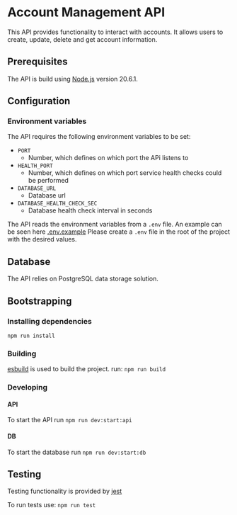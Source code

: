 # Account Management API

This API provides functionality to interact with accounts.
It allows users to create, update, delete and get account information.

## Prerequisites

The API is build using [Node.js](https://nodejs.org/en) version 20.6.1.

## Configuration

### Environment variables

The API requires the following environment variables to be set:

- `PORT`
    - Number, which defines on which port the APi listens to
- `HEALTH_PORT`
    - Number, which defines on which port service health checks could be performed 
- `DATABASE_URL`
    - Database url
- `DATABASE_HEALTH_CHECK_SEC`
    - Database health check interval in seconds

The API reads the environment variables from a `.env` file. An example can be seen here [.env.example](.env.example)
Please create a `.env` file in the root of the project with the desired values.

## Database

The API relies on PostgreSQL data storage solution.

## Bootstrapping

### Installing dependencies

`npm run install`

### Building

[esbuild](https://esbuild.github.io/) is used to build the project. run: `npm run build`

### Developing

#### API 

To start the API run `npm run dev:start:api`

#### DB

To start the database run `npm run dev:start:db`

## Testing

Testing functionality is provided by [jest](https://jestjs.io/)

To run tests use: `npm run test`
